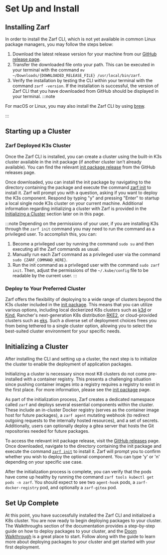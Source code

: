 # Set Up and Install

<!-- TODO: I @jperry am still confused about what the difference between this page the other install/setup sections should be.. -->
<!--       ex. The 'Getting Started' page has an 'Installing Zarf' section that I copied this from.. -->

## Installing Zarf

<!-- TODO: @JPERRY Look at how other tools/apps do their instillation instructions -->

In order to install the Zarf CLI, which is not yet available in common Linux package managers, you may follow the steps below:

1. Download the latest release version for your machine from our [GitHub release page](https://github.com/defenseunicorns/zarf/releases).
2. Transfer the downloaded file onto your path. This can be executed in your terminal with the command `mv ~/Downloads/{DOWNLOADED_RELEASE_FILE} /usr/local/bin/zarf`.
3. Verify the installation by testing the CLI within your terminal with the command `zarf -version`. If the installation is successful, the version of Zarf CLI that you have downloaded from GitHub should be displayed in your terminal.
:::note

For macOS or Linux, you may also install the Zarf CLI by using [brew](https://zarf.dev/install/).  

:::

## Starting up a Cluster

### Zarf Deployed K3s Cluster

<!-- TODO: Some duplicated information from the 'Common CLI Uses' page incoming... -->

Once the Zarf CLI is installed, you can create a cluster using the built-in K3s cluster available in the init package (if another cluster isn’t already available). You can find the relevant [init package release](https://github.com/defenseunicorns/zarf/releases) from the GitHub releases page.

Once downloaded, you can install the init package by navigating to the directory containing the package and execute the command [zarf init](../4-user-guide/1-the-zarf-cli/100-cli-commands/zarf_init.md) to install it. Zarf will prompt you with a question, asking if you want to deploy the K3s component. Respond by typing "y" and pressing "Enter" to startup a local single node K3s cluster on your current machine. Additional information regarding initializing a cluster with Zarf is provided in the [Initializing a Cluster](./0-set-up-and-install.md#initializing-) section later on in this page.

:::note
Depending on the permissions of your user, if you are installing K3s through the `zarf init` command you may need to run the command as a privileged user. To accomplish this, you can:

1. Become a privileged user by running the command `sudo su` and then executing all the Zarf commands as usual.
2. Manually run each Zarf command as a privileged user via the command `sudo {ZARF_COMMAND_HERE}`.
3. Run the init command as a privileged user with the command `sudo zarf init`. Then, adjust the permissions of the `~/.kube/config` file to be readable by the current user.
:::

### Deploy to Your Preferred Cluster

<!-- TODO: Link to a support matrix of k8 distros -->

Zarf offers the flexibility of deploying to a wide range of clusters beyond the K3s cluster included in the [init package](../4-user-guide/2-zarf-packages/3-the-zarf-init-package.md). This means that you can utilize various options, including local dockerized K8s clusters such as [k3d](https://k3d.io/v5.4.1/) or [Kind](https://kind.sigs.k8s.io/), Rancher's next-generation K8s distribution [RKE2](https://docs.rke2.io/), or cloud-provided clusters such as [eks](https://aws.amazon.com/eks/). Such a diverse set of deployment choices frees you from being tethered to a single cluster option, allowing you to select the best-suited cluster environment for your specific needs.

## Initializing a Cluster

<!-- TODO: Some duplicated information from the 'Common CLI Uses' page incoming... -->

After installing the CLI and setting up a cluster, the next step is to initialize the cluster to enable the deployment of application packages.

Initializing a cluster is necessary since most K8 clusters do not come pre-installed with a container registry. This presents a challenging situation since pushing container images into a registry requires a registry to exist in the first place. For more information, please see the [init package](./../4-user-guide/2-zarf-packages/3-the-zarf-init-package.md) page.

As part of the initialization process, Zarf creates a dedicated namespace called `zarf` and deploys several essential components within the cluster. These include an in-cluster Docker registry (serves as the container image host for future packages), a `zarf agent` mutating webhook (to redirect outgoing requests to the internally hosted resources), and a set of secrets. Additionally, users can optionally deploy a gitea server that hosts the Git repositories needed for future packages.

To access the relevant init package release, visit the [GitHub releases](https://github.com/defenseunicorns/zarf/releases) page. Once downloaded, navigate to the directory containing the init package and execute the command [`zarf init`](../4-user-guide/1-the-zarf-cli/100-cli-commands/zarf_init.md) to install it. Zarf will prompt you to confirm whether you wish to deploy the optional component. You can type 'y' or 'n' depending on your specific use case.

After the initialization process is complete, you can verify that the pods have come up healthy by running the command `zarf tools kubectl get pods -n zarf`. You should expect to see two `agent-hook` pods, a `zarf-docker-registry` pod, and optionally a `zarf-gitea` pod.

## Set Up Complete

At this point, you have successfully installed the Zarf CLI and initialized a K8s cluster. You are now ready to begin deploying packages to your cluster. The Walkthroughs section of the documentation provides a step-by-step guide on how to deploy packages to your cluster, and the [Doom Walkthrough](../13-walkthroughs/2-deploying-doom.md) is a great place to start. Follow along with the guide to learn more about deploying packages to your cluster and get started with your first deployment.
